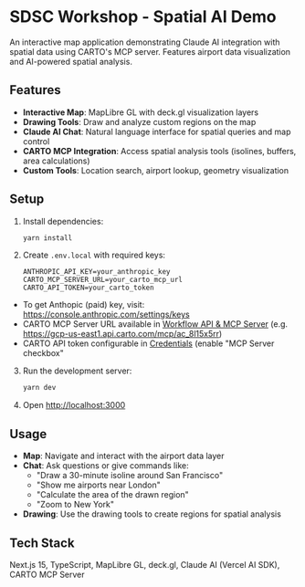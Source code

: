 # SDSC Workshop - Spatial AI Demo

An interactive map application demonstrating Claude AI integration with spatial data using CARTO's MCP server. Features airport data visualization and AI-powered spatial analysis.

## Features

- **Interactive Map**: MapLibre GL with deck.gl visualization layers
- **Drawing Tools**: Draw and analyze custom regions on the map
- **Claude AI Chat**: Natural language interface for spatial queries and map control
- **CARTO MCP Integration**: Access spatial analysis tools (isolines, buffers, area calculations)
- **Custom Tools**: Location search, airport lookup, geometry visualization

## Setup

1. Install dependencies:
   ```bash
   yarn install
   ```

2. Create `.env.local` with required keys:
   ```
   ANTHROPIC_API_KEY=your_anthropic_key
   CARTO_MCP_SERVER_URL=your_carto_mcp_url
   CARTO_API_TOKEN=your_carto_token
   ```

- To get Anthopic (paid) key, visit: https://console.anthropic.com/settings/keys
- CARTO MCP Server URL available in [Workflow API & MCP Server](https://clausa.app.carto.com/developers/workflows) (e.g. https://gcp-us-east1.api.carto.com/mcp/ac_8l15x5rr)
- CARTO API token configurable in [Credentials](https://clausa.app.carto.com/developers/credentials) (enable "MCP Server checkbox"


3. Run the development server:
   ```bash
   yarn dev
   ```

4. Open [http://localhost:3000](http://localhost:3000)

## Usage

- **Map**: Navigate and interact with the airport data layer
- **Chat**: Ask questions or give commands like:
  - "Draw a 30-minute isoline around San Francisco"
  - "Show me airports near London"
  - "Calculate the area of the drawn region"
  - "Zoom to New York"
- **Drawing**: Use the drawing tools to create regions for spatial analysis

## Tech Stack

Next.js 15, TypeScript, MapLibre GL, deck.gl, Claude AI (Vercel AI SDK), CARTO MCP Server

